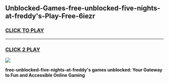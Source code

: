 
## Unblocked-Games-free-unblocked-five-nights-at-freddy's-Play-Free-6iezr
<h3>
<a href="https://premium76.site?title=free-unblocked-five-nights-at-freddy's&ref=21A">CLICK TO PLAY</a></h3>
<hr>

<h3>
<a href="https://premium76.site?title=free-unblocked-five-nights-at-freddy's&ref=21A">CLICK 2 PLAY</a>
  
</h3>

<a href="https://premium76.site?title=free-unblocked-five-nights-at-freddy's&ref=21A"><img src="https://clearcache.store/games.png"></a>


**free-unblocked-five-nights-at-freddy's games unblocked: Your Gateway to Fun and Accessible Online Gaming**
